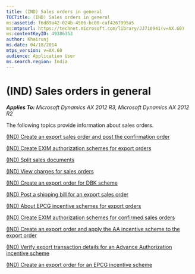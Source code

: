 ```yaml
---
title: (IND) Sales orders in general
TOCTitle: (IND) Sales orders in general
ms:assetid: f6d89a42-024b-4506-bc00-caf4267995a5
ms:mtpsurl: https://technet.microsoft.com/library/JJ710941(v=AX.60)
ms:contentKeyID: 49386353
author: Khairunj
ms.date: 04/18/2014
mtps_version: v=AX.60
audience: Application User
ms.search.region: India
---
```


# (IND) Sales orders in general 


_**Applies To:** Microsoft Dynamics AX 2012 R3, Microsoft Dynamics AX 2012 R2_

The following topics provide information about sales orders.

[(IND) Create an export sales order and post the confirmation order](ind-create-an-export-sales-order-and-post-the-confirmation-order.md)

[(IND) Create EXIM authorization schemes for export orders](ind-create-exim-authorization-schemes-for-export-orders.md)

[(IND) Split sales documents](ind-split-sales-documents.md)

[(IND) View charges for sales orders](ind-view-charges-for-sales-orders.md)

[(IND) Create an export order for DBK scheme](ind-create-an-export-order-for-dbk-scheme.md)

[(IND) Post a shipping bill for an export sales order](ind-post-a-shipping-bill-for-an-export-sales-order.md)

[(IND) About EPCG incentive schemes for export orders](ind-about-epcg-incentive-schemes-for-export-orders.md)

[(IND) Create EXIM authorization schemes for confirmed sales orders](ind-create-exim-authorization-schemes-for-confirmed-sales-orders.md)

[(IND) Create an export order and apply the AA incentive scheme to the export order](ind-create-an-export-order-and-apply-the-aa-incentive-scheme-to-the-export-order.md)

[(IND) Verify export transaction details for an Advance Authorization incentive scheme](ind-verify-export-transaction-details-for-an-advance-authorization-incentive-scheme.md)

[(IND) Create an export order for an EPCG incentive scheme](ind-create-an-export-order-for-an-epcg-incentive-scheme.md)

  


